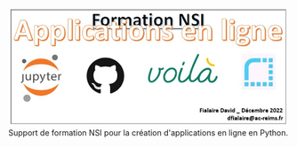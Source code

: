 <img src="img/Titre.jpg">
Support de formation NSI pour la création d'applications en ligne en Python.

